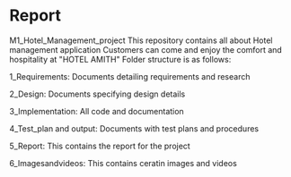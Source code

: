 # Report
M1_Hotel_Management_project
This repository contains all about Hotel management application
Customers can come and enjoy the comfort and hospitality at "HOTEL AMITH"
Folder structure is as follows:

1_Requirements: Documents detailing requirements and research

2_Design: Documents specifying design details

3_Implementation: All code and documentation

4_Test_plan and output: Documents with test plans and procedures

5_Report: This contains the report for the project

6_Imagesandvideos: This contains ceratin images and videos


